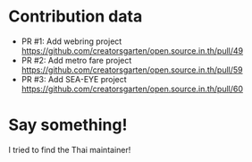 # Contribution data

- PR #1: Add webring project https://github.com/creatorsgarten/open.source.in.th/pull/49
- PR #2: Add metro fare project https://github.com/creatorsgarten/open.source.in.th/pull/59
- PR #3: Add SEA-EYE project https://github.com/creatorsgarten/open.source.in.th/pull/60

# Say something!

I tried to find the Thai maintainer! 
